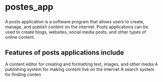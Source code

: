 # postes_app

### 
A posts application is a software program that allows users to create, manage, and publish content on the internet. Posts applications can be used to create blogs, websites, social media posts, and other types of online content.

## Features of posts applications include
A content editor for creating and formatting text, images, and other media
A publishing system for making content live on the internet
A search system for finding conten

